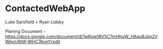 # ContactedWebApp
Luke Sarsfield + Ryan Lidsky

Planing Document - 
https://docs.google.com/document/d/1wKqie18V5C7mHhuW_HAau8Jqn2VWbpU8tW-WHC7AnnY/edit
